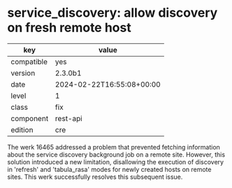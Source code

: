 [//]: # (werk v2)
# service_discovery: allow discovery on fresh remote host

key        | value
---------- | ---
compatible | yes
version    | 2.3.0b1
date       | 2024-02-22T16:55:08+00:00
level      | 1
class      | fix
component  | rest-api
edition    | cre

The werk 16465 addressed a problem that prevented fetching
information about the service discovery background job on a
remote site. However, this solution introduced a new limitation,
disallowing the execution of discovery in 'refresh' and
'tabula_rasa' modes for newly created hosts on remote sites.
This werk successfully resolves this subsequent issue.